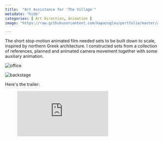```yaml
---
title:  "Art Assistance for 'The Village'"
metadate: "hide"
categories: [ Art Direction, Animation ]
image: "https://raw.githubusercontent.com/kapazoglou/portfolio/master/assets/images/item/chorio-artDir-anim-3.jpg"

---
```


The short stop-motion animated film needed sets to be built down to scale, inspired by northern Greek architecture. I constructed sets from a collection of references, planned and animated camera movement together with some auxiliary animation.

![office](https://raw.githubusercontent.com/kapazoglou/portfolio/master/assets/images/item/chorio-artDir-anim-2.png)

![backstage](https://raw.githubusercontent.com/kapazoglou/portfolio/master/assets/images/item/chorio-artDir-anim.JPG)

Here's the trailer:

<figure class="video_container">
  <iframe src="https://www.youtube.com/embed/e7lbRNwveWw" frameborder="0" allowfullscreen="true"> </iframe>
</figure>